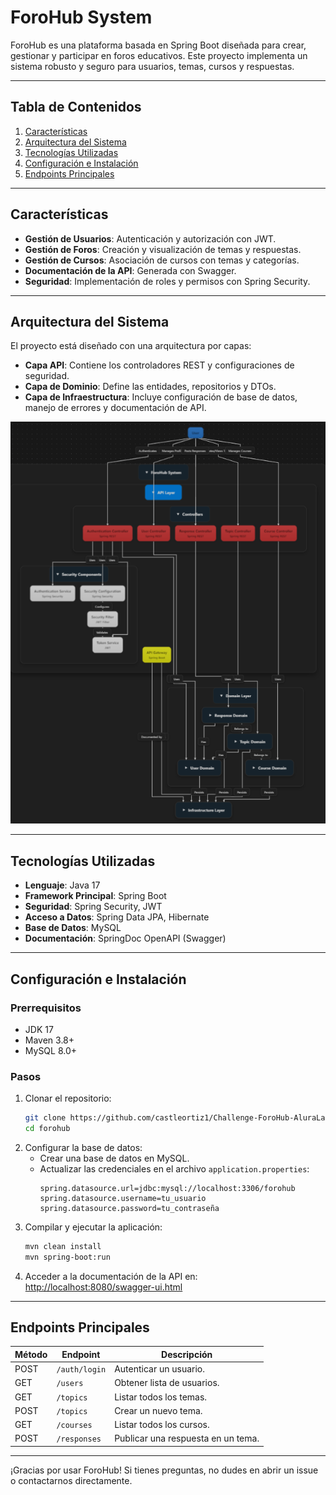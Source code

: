 # ForoHub System

ForoHub es una plataforma basada en Spring Boot diseñada para crear, gestionar y participar en foros educativos. Este proyecto implementa un sistema robusto y seguro para usuarios, temas, cursos y respuestas.

---

## **Tabla de Contenidos**
1. [Características](#características)
2. [Arquitectura del Sistema](#arquitectura-del-sistema)
3. [Tecnologías Utilizadas](#tecnologías-utilizadas)
4. [Configuración e Instalación](#configuración-e-instalación)
5. [Endpoints Principales](#endpoints-principales)

---

## **Características**
- **Gestión de Usuarios**: Autenticación y autorización con JWT.
- **Gestión de Foros**: Creación y visualización de temas y respuestas.
- **Gestión de Cursos**: Asociación de cursos con temas y categorías.
- **Documentación de la API**: Generada con Swagger.
- **Seguridad**: Implementación de roles y permisos con Spring Security.

---

## **Arquitectura del Sistema**
El proyecto está diseñado con una arquitectura por capas:
- **Capa API**: Contiene los controladores REST y configuraciones de seguridad.
- **Capa de Dominio**: Define las entidades, repositorios y DTOs.
- **Capa de Infraestructura**: Incluye configuración de base de datos, manejo de errores y documentación de API.

![Diagrama de Arquitectura](path/to/architecture-diagram.png)

---

## **Tecnologías Utilizadas**
- **Lenguaje**: Java 17
- **Framework Principal**: Spring Boot
- **Seguridad**: Spring Security, JWT
- **Acceso a Datos**: Spring Data JPA, Hibernate
- **Base de Datos**: MySQL
- **Documentación**: SpringDoc OpenAPI (Swagger)

---

## **Configuración e Instalación**

### **Prerrequisitos**
- JDK 17
- Maven 3.8+
- MySQL 8.0+

### **Pasos**
1. Clonar el repositorio:
   ```bash
   git clone https://github.com/castleortiz1/Challenge-ForoHub-AluraLatam
   cd forohub
   ```
2. Configurar la base de datos:
   - Crear una base de datos en MySQL.
   - Actualizar las credenciales en el archivo `application.properties`:
     ```properties
     spring.datasource.url=jdbc:mysql://localhost:3306/forohub
     spring.datasource.username=tu_usuario
     spring.datasource.password=tu_contraseña
     ```
3. Compilar y ejecutar la aplicación:
   ```bash
   mvn clean install
   mvn spring-boot:run
   ```
4. Acceder a la documentación de la API en:
   [http://localhost:8080/swagger-ui.html](http://localhost:8080/swagger-ui.html)

---

## **Endpoints Principales**

| Método | Endpoint                  | Descripción                            |
|--------|---------------------------|----------------------------------------|
| POST   | `/auth/login`             | Autenticar un usuario.                 |
| GET    | `/users`                  | Obtener lista de usuarios.             |
| GET    | `/topics`                 | Listar todos los temas.                |
| POST   | `/topics`                 | Crear un nuevo tema.                   |
| GET    | `/courses`                | Listar todos los cursos.               |
| POST   | `/responses`              | Publicar una respuesta en un tema.     |

---

¡Gracias por usar ForoHub! Si tienes preguntas, no dudes en abrir un issue o contactarnos directamente.

